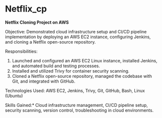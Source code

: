 # Netflix_cp
**Netflix Cloning Project on AWS**

Objective: Demonstrated cloud infrastructure setup and CI/CD pipeline implementation by deploying an AWS EC2 instance, configuring Jenkins, and cloning a Netflix open-source repository.

Responsibilities:
1. Launched and configured an AWS EC2 Linux instance, installed Jenkins, and automated build and testing processes.
2. Installed and utilized Trivy for container security scanning.
3. Cloned a Netflix open-source repository, managed the codebase with Git, and integrated with GitHub.
   
Technologies Used: AWS EC2, Jenkins, Trivy, Git, GitHub, Bash, Linux (Ubuntu)

Skills Gained:* Cloud infrastructure management, CI/CD pipeline setup, security scanning, version control, troubleshooting in cloud environments.
